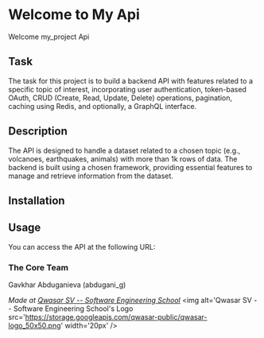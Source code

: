 # Welcome to My Api
Welcome my_project Api

## Task
The task for this project is to build a backend API with features related to a specific topic of interest, incorporating user authentication, token-based OAuth, CRUD (Create, Read, Update, Delete) operations, pagination, caching using Redis, and optionally, a GraphQL interface.

## Description
The API is designed to handle a dataset related to a chosen topic (e.g., volcanoes, earthquakes, animals) with more than 1k rows of data. The backend is built using a chosen framework, providing essential features to manage and retrieve information from the dataset.

## Installation

## Usage
You can access the API at the following URL:

### The Core Team
Gavkhar Abduganieva
(abdugani_g)

<span><i>Made at <a href='https://qwasar.io'>Qwasar SV -- Software Engineering School</a></i></span>
<span><img alt='Qwasar SV -- Software Engineering School's Logo src='https://storage.googleapis.com/qwasar-public/qwasar-logo_50x50.png' width='20px' /></span>
